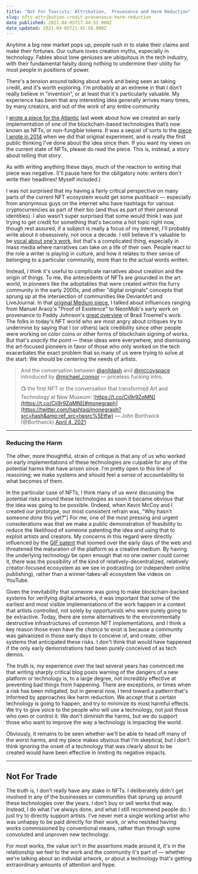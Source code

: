 ```yaml
---
title: "Not For Tourists: Attribution,  Provenance and Harm Reduction"
slug: nfts-attribution-credit-provenance-harm-reduction
date_published: 2021-04-05T17:44:52.000Z
date_updated: 2021-04-05T21:45:58.000Z
---
```


Anytime a big new market pops up, people rush in to stake their claims and make their fortunes. Our culture loves creation myths, especially in technology. Fables about lone geniuses are ubiquitous in the tech industry, with their fundamental falsity doing nothing to undermine their utility for most people in positions of power.

There's a tension around talking about work and being seen as taking credit, and it's worth exploring. I'm probably at an extreme in that I don't really believe in "invention", or at least that it's particularly valuable. My experience has been that any interesting idea generally arrives many times, by many creators, and out of the work of any entire community

I [wrote a piece for the Atlantic](https://www.theatlantic.com/ideas/archive/2021/04/nfts-werent-supposed-end-like/618488/) last week about how we created an early implementation of one of the blockchain-based technologies that’s now known as NFTs, or non-fungible tokens. It was a sequel of sorts to the [piece I wrote in 2014](https://medium.com/message/a-bitcoin-for-digital-art-8c7db719e495) when we did that original experiment, and is really the first public thinking I've done about the idea since then. If you want my views on the current state of NFTs, please do read the piece. This is, instead, a story about telling that story.

As with writing anything these days, much of the reaction to writing that piece was negative. (I'll pause here for the obligatory note: writers don't write their headlines! Myself included.)

I was not surprised that my having a fairly critical perspective on many parts of the current NFT ecosystem would get some pushback — especially from anonymous guys on the internet who have hashtags for various cryptocurrencies as part of their bio (and thus as part of their personal identities). I also wasn't super surprised that some would think I was just trying to get credit for something that's become a hot topic right now, though rest assured, if a subject is really a focus of my interest, I'll probably write about it obsessively, not once a decade. I still believe it's valuable to be [vocal about one's work](https://twitter.com/anildash/status/1186793590636326912?s=21), but that's a complicated thing, especially in mass media where narratives can take on a life of their own. People react to the role a writer is playing in culture, and how it relates to their sense of belonging to a particular community, more than to the actual words written.

Instead, I think it's useful to complicate narratives about creation and the origin of things. To me, the antecedents of NFTs are grounded in the art world, in pioneers like the adoptables that were created within the furry community in the early 2000s, and other "digital originals" concepts that sprung up at the intersection of communities like DeviantArt and LiveJournal. In that [original Medium piece](https://medium.com/message/a-bitcoin-for-digital-art-8c7db719e495), I talked about influences ranging from Manuel Araoz's "Proof of Existence" to NeonMob's early work on provenance to Paddy Johnson's [great overview](https://news.artnet.com/market/can-tumblr-sensation-brad-troemel-find-viral-success-irl-5287) of Brad Troemel's work. The folks in today's NFT world who are most angry about critiques try to undermine by saying that I (or others) lack credibility since other people were working on color coins or other forms of blockchain signing of works. But that's *exactly the point* — these ideas were everywhere, and dismissing the art-focused pioneers in favor of those who only worked on the tech exacerbates the exact problem that so many of us were trying to solve at the start: We should be centering the needs of artists.

> And the conversation between [@anildash](https://twitter.com/anildash?ref_src=twsrc%5Etfw) and [@mccoyspace](https://twitter.com/mccoyspace?ref_src=twsrc%5Etfw) introduced by [@michael_connor](https://twitter.com/michael_connor?ref_src=twsrc%5Etfw) — priceless fucking intro.  
> 
> 📺 the first NFT or the conversation that transformed Art and Technology at New Museum:  [https://t.co/Cii9r9ZqMN](https://t.co/Cii9r9ZqMN)[#monegraph](https://twitter.com/hashtag/monegraph?src=hash&amp;ref_src=twsrc%5Etfw)
> &mdash; John Borthwick (@Borthwick) [April 4, 2021](https://twitter.com/Borthwick/status/1378753109506330624?ref_src=twsrc%5Etfw)

---

### Reducing the Harm

The other, more thoughtful, strain of critique is that any of us who worked on early implementations of these technologies are culpable for any of the potential harms that have arisen since. I'm pretty open to this line of reasoning; we make systems and should feel a sense of accountability to what becomes of them.

In the particular case of NFTs, I think many of us *were* discussing the potential risks around these technologies as soon it became obvious that the idea was going to be possible. (Indeed, when Kevin McCoy and I created our prototype, our most consistent refrain was, "Why hasn't someone *done* this yet?") For me, one of the most pressing and urgent considerations was that we make a public demonstration of feasibility to reduce the likelihood of someone patenting the idea and using that to exploit artists and creators. My concerns in this regard were directly influenced by the [GIF patent](https://www.smithsonianmag.com/history/brief-history-gif-early-internet-innovation-ubiquitous-relic-180963543/) that loomed over the early days of the web and threatened the maturation of the platform as a creative medium. By having the underlying technology be open enough that no one owner could corner it, there was the possibility of the kind of relatively-decentralized, relatively creator-focused ecosystem as we see in podcasting (or independent online publishing), rather than a winner-takes-all ecosystem like videos on YouTube.

Given the inevitability that someone was going to make blockchain-backed systems for verifying digital artworks, it was important that some of the earliest and most visible implementations of the work happen in a context that artists controlled, not solely by opportunists who were purely going to be extractive. Today, there are some alternatives to the environmentally destructive infrastructures of common NFT implementations, and I think a key reason those even have the *chance* to exist is because a community was galvanized in those early days to concieve of, and create, other systems that anticipated these risks. I don't think that would have happened if the only early demonstrations had been purely conceived of as tech demos.

The truth is, my experience over the last several years has convinced me that writing sharply critical blog posts warning of the dangers of a new platform or technology is, to a large degree, not incredibly effective at preventing bad things from happening. There are exceptions, or times when a risk has been mitigated, but in general now, I tend toward a pattern that's informed by approaches like harm reduction. We accept that a certain technology is going to happen, and try to minimize its most harmful effects. We try to give voice to the people who will use a technology, not just those who own or control it. We don't diminish the harms, but we do support those who want to improve the way a technology is impacting the world.

Obviously, it remains to be seen whether we'll be able to head off many of the worst harms, and my piece makes obvious that I'm skeptical, but I don't think ignoring the onset of a technology that was clearly about to be created would have been effective in limiting its negative impacts.

---

## Not For Trade

The truth is, I don't really have any stake in NFTs. I deliberately didn't get involved in any of the businesses or communities that sprung up around these technologies over the years. I don't buy or sell works that way. Instead, I do what I've always done, and what I still recommend people do: I just try to directly support artists. I've never met a single working artist who was unhappy to be paid directly for their work, or who resisted having works commissioned by conventional means, rather than through some convoluted and unproven new technology.

For most works, the value isn't in the assertions made around it, it's in the relationship we feel to the work and the community it's part of — whether we're talking about an individal artwork, or about a technology that's getting extraordinary amounts of attention and hype.
